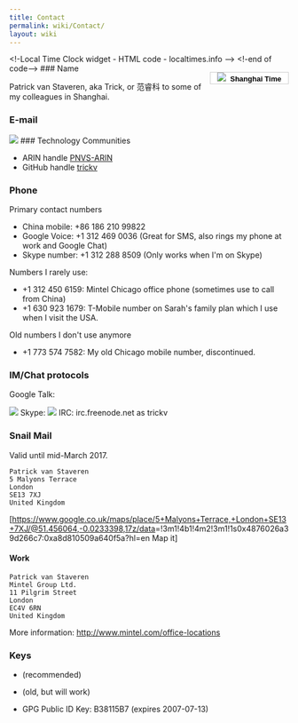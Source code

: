 ```yaml
---
title: Contact
permalink: wiki/Contact/
layout: wiki
---
```


<html>
&lt;!-Local Time Clock widget - HTML code - localtimes.info --&gt;

<div align="right" style="float: right;margin:15px 0px 0px 0px">
<div align="center" style="width:140px;border:1px solid #ccc;background:#fff ;color: #fff ;font-weight:bold">
<a style="padding:2px 1px;margin:2px 1px;font-size:13px;line-height:16px;font-family:arial;text-decoration:none;color:#000 ;" href="http://localtimes.info/Asia/China/Beijing/Beijing/"><img src="http://localtimes.info/images/countries/cn.png" border=0 style="border:0;margin:0;padding:0">  Shanghai
Time</a>

</div>
<script type="text/javascript" src="http://localtimes.info/clock.php?continent=Asia&country=China&city=Beijing&color=black-white&widget_number=1000">
</script>
</div>
&lt;!-end of code--&gt;

</html>
### Name

Patrick van Staveren, aka Trick, or 范睿科 to some of my colleagues in
Shanghai.

### E-mail

<html>
<img src="/util/textimage.php?text=trick.fancy-a.vanstaveren.us&size=10">

</html>
### Technology Communities

-   ARIN handle [PNVS-ARIN](http://whois.arin.net/rest/poc/PNVS-ARIN)
-   GitHub handle [trickv](https://github.com/trickv)

### Phone

Primary contact numbers

-   China mobile: +86 186 210 99822
-   Google Voice: +1 312 469 0036 (Great for SMS, also rings my phone at
    work and Google Chat)
-   Skype number: +1 312 288 8509 (Only works when I'm on Skype)

Numbers I rarely use:

-   +1 312 450 6159: Mintel Chicago office phone (sometimes use to call
    from China)
-   +1 630 923 1679: T-Mobile number on Sarah's family plan which I use
    when I visit the USA.

Old numbers I don't use anymore

-   +1 773 574 7582: My old Chicago mobile number, discontinued.

### IM/Chat protocols

Google Talk:

<html>
<img src="/util/textimage.php?text=trickv.fancy-a.gmail.com&size=10">

</html>
Skype:

<html>
<img src="/util/textimage.php?text=patrick.van.staveren&size=10">

</html>
IRC: irc.freenode.net as trickv

### Snail Mail

Valid until mid-March 2017.

`Patrick van Staveren`  
`5 Malyons Terrace`  
`London`  
`SE13 7XJ`  
`United Kingdom`

\[<https://www.google.co.uk/maps/place/5+Malyons+Terrace,+London+SE13+7XJ/@51.456064,-0.0233398,17z/data>=!3m1!4b1!4m2!3m1!1s0x4876026a39d266c7:0xa8d810509a640f5a?hl=en
Map it\]

#### Work

`Patrick van Staveren`  
`Mintel Group Ltd.`  
`11 Pilgrim Street`  
`London`  
`EC4V 6RN`  
`United Kingdom`

More information: <http://www.mintel.com/office-locations>

### Keys

-   (recommended)

-   (old, but will work)

-   GPG Public ID Key: B38115B7 (expires 2007-07-13)


